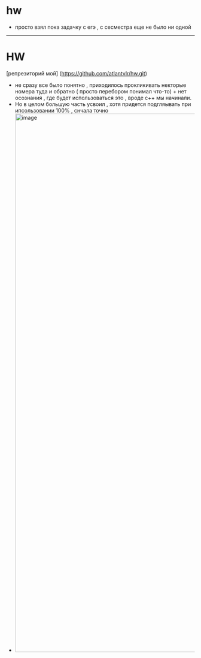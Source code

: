 # hw
* просто взял пока задачку с егэ , с сесместра еще не было ни одной
***
# HW
 [репрезиторий мой] (https://github.com/atlantvlr/hw.git)
* не сразу все было понятно , приходилось прокликивать некторые номера туда и обратно ( просто перебором понимал что-то) + нет осознания , где будет использоваться это , вроде c++ мы начинали.
* Но в целом большую часть усвоил , хотя придется подгляывать при ипсользовании 100% , снчала точно
* <img width="2558" height="1439" alt="image" src="https://github.com/user-attachments/assets/980670de-c193-4c8d-b6d5-434510699a7c" />

